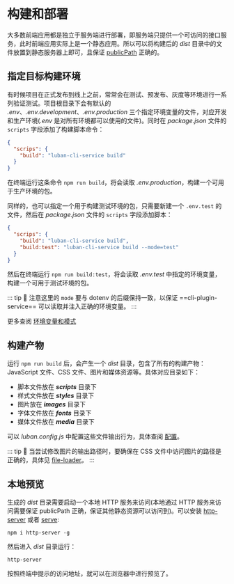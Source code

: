 # 构建和部署

大多数前端应用都是独立于服务端进行部署，即服务端只提供一个可访问的接口服务，此时前端应用实际上是一个静态应用。所以可以将构建后的 *dist* 目录中的文件放置到静态服务器上即可，且保证 [publicPath](../config/README.md#publicpath) 正确的。

## 指定目标构建环境

有时候项目在正式发布到线上之前，常常会在测试、预发布、灰度等环境进行一系列验证测试。项目根目录下会有默认的 *.env*、*.env.development*、*.env.production* 三个指定环境变量的文件，对应开发和生产环境(*.env* 是对所有环境都可以使用的文件)。同时在 *package.json* 文件的 `scripts` 字段添加了构建脚本命令：

```json
{
  "scrips": {
    "build": "luban-cli-service build"
  }
}
```

在终端运行这条命令 `npm run build`，将会读取 *.env.production*，构建一个可用于生产环境的包。

同样的，也可以指定一个用于构建测试环境的包，只需要新建一个 `.env.test` 的文件，然后在 *package.json* 文件的 `scripts` 字段添加脚本：

```json {4}
{
  "scrips": {
    "build": "luban-cli-service build",
    "build:test": "luban-cli-service build --mode=test"
  }
}
```

然后在终端运行 `npm run build:test`，将会读取 *.env.test* 中指定的环境变量，构建一个可用于测试环境的包。

::: tip 🙋
注意这里的 `mode` 要与 dotenv 的后缀保持一致，以保证 ==cli-plugin-service== 可以读取并注入正确的环境变量。
:::

更多查阅 [环境变量和模式](mode-and-env.md)

## 构建产物

运行 `npm run build` 后，会产生一个 *dist* 目录，包含了所有的构建产物：JavaScript 文件、CSS 文件、图片和媒体资源等。具体对应目录如下：

+ 脚本文件放在 ***scripts*** 目录下
+ 样式文件放在 ***styles*** 目录下
+ 图片放在 ***images*** 目录下
+ 字体文件放在 ***fonts*** 目录下
+ 媒体文件放在 ***media*** 目录下

可以 *luban.config.js* 中配置这些文件输出行为，具体查阅 [配置](../config/#luban-config-js)。

::: tip 🙋
当尝试修改图片的输出路径时，要确保在 CSS 文件中访问图片的路径是正确的，具体见 [file-loader](https://www.npmjs.com/package/file-loader#publicpath)。
:::

## 本地预览

生成的 *dist* 目录需要启动一个本地 HTTP 服务来访问(本地通过 HTTP 服务来访问需要保证 publicPath 正确，保证其他静态资源可以访问到)。可以安装 [http-server](https://github.com/http-party/http-server#readme) 或者 [serve](https://github.com/zeit/serve#readme):
```shell
npm i http-server -g
```

然后进入 *dist* 目录运行：
```shell
http-server
```

按照终端中提示的访问地址，就可以在浏览器中进行预览了。
